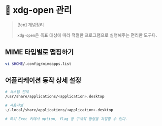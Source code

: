 # 󰏢 xdg-open 관리



> [!cn] 개념정리
>
> `xdg-open`은 목표 대상에 따라 적절한 프로그램으로 실행해주는 편리한 도구다.

## MIME 타입별로 맵핑하기

```bash
vi $HOME/.config/mimeapps.list
```


## 어플리케이션 동작 상세 설정


```bash
# 시스템 전체
/usr/share/applications/<application>.desktop

# 사용자별
~/.local/share/applications/<application>.desktop

# 특히 Exec 키에서 option, flag 등 구체적 명령을 지정할 수 있다.
```
